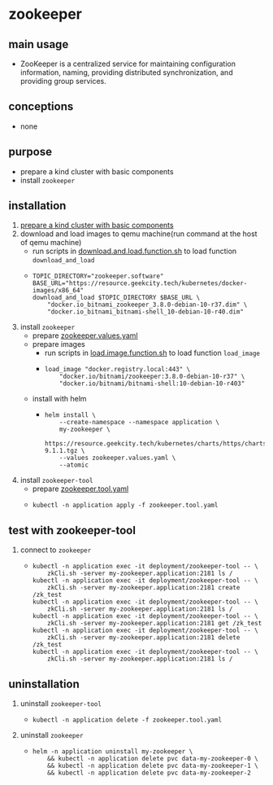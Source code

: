 # zookeeper

## main usage

* ZooKeeper is a centralized service for maintaining configuration information, naming, providing distributed
  synchronization, and providing group services.

## conceptions

* none

## purpose

* prepare a kind cluster with basic components
* install `zookeeper`

## installation

1. [prepare a kind cluster with basic components](../basic/kind.cluster.md)
2. download and load images to qemu machine(run command at the host of qemu machine)
    * run scripts
      in [download.and.load.function.sh](../resources/create.qemu.machine.for.kind/download.and.load.function.sh.md) to
      load function `download_and_load`
    * ```shell
      TOPIC_DIRECTORY="zookeeper.software"
      BASE_URL="https://resource.geekcity.tech/kubernetes/docker-images/x86_64"
      download_and_load $TOPIC_DIRECTORY $BASE_URL \
          "docker.io_bitnami_zookeeper_3.8.0-debian-10-r37.dim" \
          "docker.io_bitnami_bitnami-shell_10-debian-10-r40.dim"
      ```
3. install `zookeeper`
    * prepare [zookeeper.values.yaml](resources/zookeeper/zookeeper.values.yaml.md)
    * prepare images
        + run scripts in [load.image.function.sh](../resources/load.image.function.sh.md) to load function `load_image`
        + ```shell
          load_image "docker.registry.local:443" \
              "docker.io/bitnami/zookeeper:3.8.0-debian-10-r37" \
              "docker.io/bitnami/bitnami-shell:10-debian-10-r403"
          ```
    * install with helm
        + ```shell
          helm install \
              --create-namespace --namespace application \
              my-zookeeper \
              https://resource.geekcity.tech/kubernetes/charts/https/charts.bitnami.com/bitnami/zookeeper-9.1.1.tgz \
              --values zookeeper.values.yaml \
              --atomic
          ```
4. install `zookeeper-tool`
    * prepare [zookeeper.tool.yaml](resources/zookeeper/zookeeper.tool.yaml.md)
    * ```shell
      kubectl -n application apply -f zookeeper.tool.yaml
      ```

## test with zookeeper-tool

1. connect to `zookeeper`
    * ```shell
      kubectl -n application exec -it deployment/zookeeper-tool -- \
          zkCli.sh -server my-zookeeper.application:2181 ls /
      kubectl -n application exec -it deployment/zookeeper-tool -- \
          zkCli.sh -server my-zookeeper.application:2181 create /zk_test
      kubectl -n application exec -it deployment/zookeeper-tool -- \
          zkCli.sh -server my-zookeeper.application:2181 ls /
      kubectl -n application exec -it deployment/zookeeper-tool -- \
          zkCli.sh -server my-zookeeper.application:2181 get /zk_test
      kubectl -n application exec -it deployment/zookeeper-tool -- \
          zkCli.sh -server my-zookeeper.application:2181 delete /zk_test
      kubectl -n application exec -it deployment/zookeeper-tool -- \
          zkCli.sh -server my-zookeeper.application:2181 ls /
      ```

## uninstallation

1. uninstall `zookeeper-tool`
    * ```shell
      kubectl -n application delete -f zookeeper.tool.yaml
      ```
2. uninstall `zookeeper`
    * ```shell
      helm -n application uninstall my-zookeeper \
          && kubectl -n application delete pvc data-my-zookeeper-0 \
          && kubectl -n application delete pvc data-my-zookeeper-1 \
          && kubectl -n application delete pvc data-my-zookeeper-2
      ```
